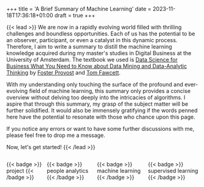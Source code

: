+++
title = 'A Brief Summary of Machine Learning'
date = 2023-11-18T17:36:18+01:00
draft = true
+++

{{< lead >}}
We are now in a rapidly evolving world filled with thrilling challenges and boundless opportunities. Each of us has the potential to be an observer, participant, or even a catalyst in this dynamic process. Therefore, I aim to write a summary to distill the machine learning knowledge acquired during my master's studies in Digital Business at the University of Amsterdam. The textbook we used is [Data Science for Business What You Need to Know about Data Mining and Data-Analytic Thinking](https://www.google.nl/books/edition/Data_Science_for_Business/EZAtAAAAQBAJ?hl=en&gbpv=0) by [Foster Provost](https://fosterprovost.com/) and [Tom Fawcett](https://www.researchgate.net/profile/Tom-Fawcett).

With my understanding only touching the surface of the profound and ever-evolving field of machine learning, this summary only provides a concise overview without delving too deeply into the intricacies of algorithms. I aspire that through this summary, my grasp of the subject matter will be further solidified. It would also be immensely gratifying if the words penned here have the potential to resonate with those who chance upon this page.

If you notice any errors or want to have some further discussions with me, please feel free to drop me a message. 

Now, let's get started! 
{{< /lead >}}


<div style="display:flex; gap:6px">

{{< badge >}} project {{< /badge >}}

{{< badge >}} people analytics {{< /badge >}}

{{< badge >}} machine learning {{< /badge >}}

{{< badge >}} supervised learning {{< /badge >}}
</div>




[^1]: Koza, J. R., Bennett, F. H., Andre, D., & Keane, M. A. (1996). Automated design of both the topology and sizing of analog electrical circuits using genetic programming. Artificial intelligence in design’96, 151-170.
[^2]: <https://www.ibm.com/topics/machine-learning>
[^3]: Joyce, J. (2003). Bayes’ theorem.
[^4]: Stuart, A., & Ord, K. (2010). Kendall's advanced theory of statistics, distribution theory (Vol. 1). John Wiley & Sons.
[^9]: Shearer, C. (2000). The CRISP-DM model: the new blueprint for data mining. Journal of data warehousing, 5(4), 13-22.



